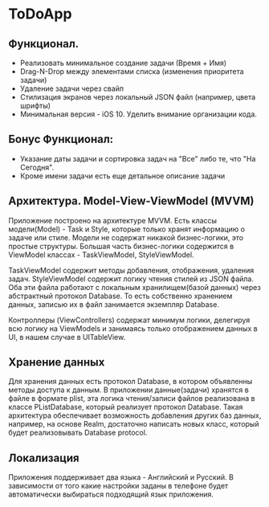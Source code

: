# ToDoApp

## Функционал.
- Реализовать минимальное создание задачи (Время + Имя)
- Drag-N-Drop между элементами списка (изменения приоритета задачи)
- Удаление задачи через свайп
- Стилизация экранов через локальный JSON файл (например, цвета шрифты)
- Минимальная версия - iOS 10. Уделить внимание организации кода.

## Бонус Функционал:
- Указание даты задачи и сортировка задач на "Все" либо те, что "На Сегодня".
- Кроме имени задачи есть еще детальное описание задачи

## Архитектура. Model-View-ViewModel (MVVM)

Приложение построено на архитектуре MVVM. Есть классы модели(Model) - Task и Style, которые только хранят информацию о задаче или стиле. Модели не содержат никакой бизнес-логики, это простые структуры. Большая часть бизнес-логики содержится в ViewModel классах - TaskViewModel, StyleViewModel.

TaskViewModel содержит методы добавления, отображения, удаления задач. StyleViewModel содержит логику чтения стилей из JSON файла. Оба эти файла работают с локальным хранилищем(базой данных) через абстрактный протокол Database. То есть собственно хранением данных, записью их в файл занимается экземпляр Database.

Контроллеры (ViewControllers) содержат минимум логики, делегируя всю логику на ViewModels и занимаясь только отображением данных в UI, в нашем случае в UITableView.

## Хранение данных

Для хранения данных есть протокол Database, в котором объявленны методы доступа к данным. В приложении данные(задачи) хранятся в файле в формате plist, эта логика чтения/записи файлов реализована в классе PListDatabase, который реализует протокол Database.
Такая архитектура обеспечивает возможность добавления других баз данных, например, на основе Realm, достаточно написать новых класс, который будет реализовывать Database protocol.

## Локализация

Приложения поддерживает два языка - Английский и Русский. В зависимости от того какие настройки заданы в телефоне будет автоматически выбираться подходящий язык приложения.
